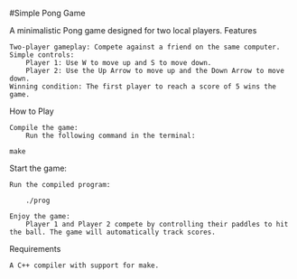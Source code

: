 #Simple Pong Game

A minimalistic Pong game designed for two local players.
Features

    Two-player gameplay: Compete against a friend on the same computer.
    Simple controls:
        Player 1: Use W to move up and S to move down.
        Player 2: Use the Up Arrow to move up and the Down Arrow to move down.
    Winning condition: The first player to reach a score of 5 wins the game.

How to Play

    Compile the game:
        Run the following command in the terminal:

    make

Start the game:

    Run the compiled program:

        ./prog

    Enjoy the game:
        Player 1 and Player 2 compete by controlling their paddles to hit the ball. The game will automatically track scores.

Requirements

    A C++ compiler with support for make.
